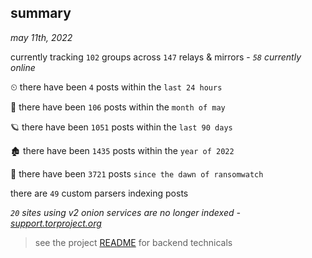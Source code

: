 
## summary
_may 11th, 2022_

currently tracking `102` groups across `147` relays & mirrors - _`58` currently online_

⏲ there have been `4` posts within the `last 24 hours`

🦈 there have been `106` posts within the `month of may`

🪐 there have been `1051` posts within the `last 90 days`

🏚 there have been `1435` posts within the `year of 2022`

🦕 there have been `3721` posts `since the dawn of ransomwatch`

there are `49` custom parsers indexing posts

_`20` sites using v2 onion services are no longer indexed - [support.torproject.org](https://support.torproject.org/onionservices/v2-deprecation/)_

> see the project [README](https://github.com/thetanz/ransomwatch#ransomwatch--) for backend technicals
